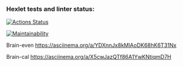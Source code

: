 ### Hexlet tests and linter status:
[![Actions Status](https://github.com/Konst-Pav/python-project-49/workflows/hexlet-check/badge.svg)](https://github.com/Konst-Pav/python-project-49/actions)

[![Maintainability](https://api.codeclimate.com/v1/badges/0db0ca962bd1856f5413/maintainability)](https://codeclimate.com/github/Konst-Pav/python-project-49/maintainability)

Brain-even https://asciinema.org/a/YDXnnJx8kMlAoDK68hK6T31Nx

Brain-cal https://asciinema.org/a/X5cwJazQTf86A1YwKNtiqmD7H
